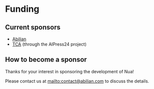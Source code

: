 # Funding

## Current sponsors

- [Abilian](http://www.abilian.com)
- [TCA](https://agencetca.info) (through the AIPress24 project)

## How to become a sponsor

Thanks for your interest in sponsoring the development of Nua!

Please contact us at <mailto:contact@abilian.com> to discuss the details.
